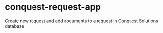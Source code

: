 # conquest-request-app
Create new request and add documents to a request in Conquest Solutions database
